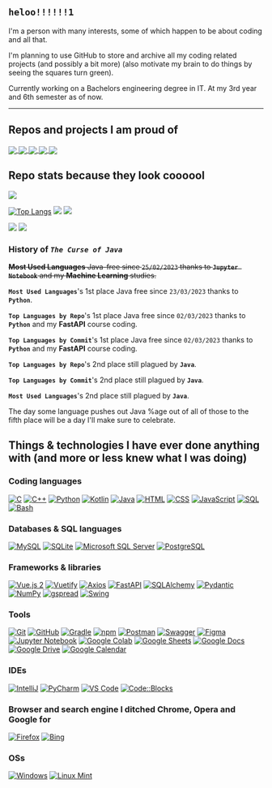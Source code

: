 ## `heloo!!!!!!1`

I'm a person with many interests, some of which happen to be about coding and all that.

I'm planning to use GitHub to store and archive all my coding related projects (and possibly a bit more) (also motivate my brain to do things by seeing the squares turn green).

Currently working on a Bachelors engineering degree in IT. At my 3rd year and 6th semester as of now.

-----

## Repos and projects I am proud of

<a href="https://github.com/PerfectMach1ne/nw4-twt-archivist">
 <img align="center" src="https://github-readme-stats-62bz0xsm9-perfectmach1ne.vercel.app/api/pin/?username=PerfectMach1ne&repo=nw4-twt-archivist&theme=maroongold" />
</a>
<a href="https://github.com/PerfectMach1ne/course-fastapi">
 <img align="center" src="https://github-readme-stats-62bz0xsm9-perfectmach1ne.vercel.app/api/pin/?username=PerfectMach1ne&repo=course-fastapi&theme=chartreuse-dark" />
</a>
<a href="https://github.com/PerfectMach1ne/med-sheet">
 <img align="center" src="https://github-readme-stats-62bz0xsm9-perfectmach1ne.vercel.app/api/pin/?username=PerfectMach1ne&repo=med-sheet&theme=maroongold" />
</a>
<a href="https://github.com/PerfectMach1ne/uni-frontend-vuejs">
 <img align="center" src="https://github-readme-stats-62bz0xsm9-perfectmach1ne.vercel.app/api/pin/?username=PerfectMach1ne&repo=uni-frontend-vuejs&theme=aura" />
</a>
<a href="https://github.com/PerfectMach1ne/uni-javacalendar">
 <img align="center" src="https://github-readme-stats-62bz0xsm9-perfectmach1ne.vercel.app/api/pin/?username=PerfectMach1ne&repo=uni-javacalendar&theme=aura" />
</a>

## Repo stats because they look coooool

![](http://github-profile-summary-cards.vercel.app/api/cards/profile-details?username=PerfectMach1ne&theme=tokyonight)

[![Top Langs](https://github-readme-stats-62bz0xsm9-perfectmach1ne.vercel.app/api/top-langs/?username=PerfectMach1ne&layout=compact&theme=gradient&bg_color=90,AA8ED6,5EAEEC&text_color=FFFFFF&title_color=FFFFFF&langs_count=10&hide=jupyter%20notebook)](https://github.com/anuraghazra/github-readme-stats)
![](http://github-profile-summary-cards.vercel.app/api/cards/repos-per-language?username=PerfectMach1ne&theme=github_dark) 
![](http://github-profile-summary-cards.vercel.app/api/cards/most-commit-language?username=PerfectMach1ne&theme=github_dark) 

![](http://github-profile-summary-cards.vercel.app/api/cards/stats?username=PerfectMach1ne&theme=tokyonight)
![](http://github-profile-summary-cards.vercel.app/api/cards/productive-time?username=PerfectMach1ne&theme=tokyonight&utcOffset=1) 
 
### History of ***`The Curse of Java`***

~~**Most Used Languages** Java-free since `25/02/2023` thanks to **`Jupyter Notebook`** and my **Machine Learning** studies.~~

**`Most Used Languages`**'s 1st place Java free since `23/03/2023` thanks to **`Python`**.

**`Top Languages by Repo`**'s 1st place Java free since `02/03/2023` thanks to **`Python`** and my **FastAPI** course coding.

**`Top Languages by Commit`**'s 1st place Java free since `02/03/2023` thanks to **`Python`** and my **FastAPI** course coding.

**`Top Languages by Repo`**'s 2nd place still plagued by **`Java`**.

**`Top Languages by Commit`**'s 2nd place still plagued by **`Java`**.

**`Most Used Languages`**'s 2nd place still plagued by **`Java`**.

The day some language pushes out Java %age out of all of those to the fifth place will be a day I'll make sure to celebrate.

 
## Things & technologies I have ever done anything with (and more or less knew what I was doing)

### Coding languages

[![C](https://img.shields.io/badge/-C-%23A8B9CC?style=for-the-badge&logo=c&logoColor=white)](https://en.cppreference.com/w/c)
[![C++](https://img.shields.io/badge/-C%2B%2B-%2300599C?style=for-the-badge&logo=c%2B%2B&logoColor=white)](https://isocpp.org/)
[![Python](https://img.shields.io/badge/-Python-%233776AB?style=for-the-badge&logo=python&logoColor=white)](https://www.python.org/)
[![Kotlin](https://img.shields.io/badge/-Kotlin-%23A97BFF?style=for-the-badge&logo=kotlin&logoColor=white)](https://kotlinlang.org/)
[![Java](https://img.shields.io/badge/-Java-%23ED8B00?style=for-the-badge&logo=java&logoColor=white)](https://www.java.com/)
[![HTML](https://img.shields.io/badge/-HTML-%23E34F26?style=for-the-badge&logo=html5&logoColor=white)](https://html.spec.whatwg.org/)
[![CSS](https://img.shields.io/badge/-CSS-%23563D7C?style=for-the-badge&logo=css3&logoColor=white)](https://www.w3.org/Style/CSS/Overview.en.html)
[![JavaScript](https://img.shields.io/badge/-JavaScript-%23F7DF1E?style=for-the-badge&logo=javascript&logoColor=black)](https://www.javascript.com/)
[![SQL](https://img.shields.io/badge/-SQL%20-%234479A1?style=for-the-badge&logo=postgresql&logoColor=white)](https://www.w3schools.com/sql/)
[![Bash](https://img.shields.io/badge/-Bash-%234EAA25?style=for-the-badge&logo=gnu%20bash&logoColor=white)](https://www.gnu.org/software/bash/)

### Databases & SQL languages

[![MySQL](https://img.shields.io/badge/-MySQL%20-%234479A1?style=for-the-badge&logo=mysql&logoColor=white)](https://www.mysql.com/)
[![SQLite](https://img.shields.io/badge/-SQLite-%23003B57?style=for-the-badge&logo=sqlite&logoColor=white)](https://www.sqlite.org/index.html)
[![Microsoft SQL Server](https://img.shields.io/badge/-MS%20SQL%20Server-%23CC2927?style=for-the-badge&logo=microsoft-sql-server&logoColor=white)](https://www.microsoft.com/en-us/sql-server/)
[![PostgreSQL](https://img.shields.io/badge/-PostgreSQL-%234169E1?style=for-the-badge&logo=postgresql&logoColor=white)](https://www.postgresql.org/)

### Frameworks & libraries

[![Vue.js 2](https://img.shields.io/badge/-Vue.js%202-%234FC08D?style=for-the-badge&logo=vue.js&logoColor=white)](https://v2.vuejs.org/)
[![Vuetify](https://img.shields.io/badge/-Vuetify-%231867C0?style=for-the-badge&logo=vuetify&logoColor=white)](https://vuetifyjs.com/en/)
[![Axios](https://img.shields.io/badge/-Axios-%235A29E4?style=for-the-badge&logo=axios&logoColor=white)](https://axios-http.com/)
[![FastAPI](https://img.shields.io/badge/-FastAPI-%23009688?style=for-the-badge&logo=fastapi&logoColor=white)](https://fastapi.tiangolo.com/)
[![SQLAlchemy](https://img.shields.io/badge/-SQLAlchemy-D71F00?style=for-the-badge&logo=sqlalchemy&logoColor=white)](https://www.sqlalchemy.org/)
[![Pydantic](https://img.shields.io/badge/-Pydantic-CE3B6C?style=for-the-badge&logo=pydantic&logoColor=white)](https://docs.pydantic.dev/)
[![NumPy](https://img.shields.io/badge/-NumPy-%23013243?style=for-the-badge&logo=numpy&logoColor=white)](https://numpy.org/)
[![gspread](https://img.shields.io/badge/-gspread-%2334A853?style=for-the-badge&logo=google-sheets&logoColor=white)](https://docs.gspread.org/en/latest/)
[![Swing](https://img.shields.io/badge/-Swing-467899?style=for-the-badge&logo=swing&logoColor=white)](https://docs.oracle.com/javase/tutorial/uiswing/start/index.html)

### Tools

[![Git](https://img.shields.io/badge/-Git-%23F05032?style=for-the-badge&logo=git&logoColor=white)](https://git-scm.com/)
[![GitHub](https://img.shields.io/badge/-GitHub-%23121011?style=for-the-badge&logo=github&logoColor=white)](https://github.com)
[![Gradle](https://img.shields.io/badge/-Gradle-%2302303A?style=for-the-badge&logo=gradle&logoColor=white)](https://gradle.org/)
[![npm](https://img.shields.io/badge/-npm-%23CB3837?style=for-the-badge&logo=npm&logoColor=white)](https://www.npmjs.com/)
[![Postman](https://img.shields.io/badge/-Postman-%23FF6C37?style=for-the-badge&logo=postman&logoColor=white)](https://www.postman.com/)
[![Swagger](https://img.shields.io/badge/-Swagger-%2385EA2D?style=for-the-badge&logo=swagger&logoColor=white)](https://swagger.io/)
[![Figma](https://img.shields.io/badge/-Figma-%23F24E1E?style=for-the-badge&logo=figma&logoColor=white)](https://www.figma.com/)
[![Jupyter Notebook](https://img.shields.io/badge/-Jupyter%20Notebook-%23F37626?style=for-the-badge&logo=jupyter&logoColor=white)](https://jupyter.org/)
[![Google Colab](https://img.shields.io/badge/-Google%20Colab-%23F9AB00?style=for-the-badge&logo=google-colab&logoColor=white)](https://colab.research.google.com/)
[![Google Sheets](https://img.shields.io/badge/-Google%20Sheets-%2334A853?style=for-the-badge&logo=google-sheets&logoColor=white)](https://www.google.com/sheets/about/)
[![Google Docs](https://img.shields.io/badge/-Google%20Docs-4285F4?style=for-the-badge&logo=google-docs&logoColor=white)](https://www.google.com/docs/about/)
[![Google Drive](https://img.shields.io/badge/-Google%20Drive-%234285F4?style=for-the-badge&logo=google-drive&logoColor=white)](https://www.google.com/drive/)
[![Google Calendar](https://img.shields.io/badge/-Google%20Calendar-%234285F4?style=for-the-badge&logo=google-calendar&logoColor=white)](https://workspace.google.com/products/calendar/)

### IDEs

[![IntelliJ](https://img.shields.io/badge/-IntelliJ%20IDEA-%23000000?style=for-the-badge&logo=intellij-idea&logoColor=white)](https://www.jetbrains.com/idea/)
[![PyCharm](https://img.shields.io/badge/-PyCharm-%23000000?style=for-the-badge&logo=pycharm&logoColor=white)](https://www.jetbrains.com/pycharm/)
[![VS Code](https://img.shields.io/badge/-VS%20Code-%23007ACC?style=for-the-badge&logo=visual%20studio%20code&logoColor=white)](https://code.visualstudio.com/)
[![Code::Blocks](https://img.shields.io/badge/-Code::Blocks-%23FFFFFF?style=for-the-badge&logo=&logoColor=white)](http://www.codeblocks.org/)

### Browser and search engine I ditched Chrome, Opera and Google for

[![Firefox](https://img.shields.io/badge/-Firefox-%23FF7139?style=for-the-badge&logo=firefox-browser&logoColor=white)](https://www.mozilla.org/pl/firefox/new/)
[![Bing](https://img.shields.io/badge/-Bing-%23258FFA?style=for-the-badge&logo=microsoft-bing&logoColor=white)](https://www.bing.com/)

### OSs

[![Windows](https://img.shields.io/badge/-Windows-%230078D6?style=for-the-badge&logo=windows&logoColor=white)](https://www.microsoft.com/en-us/windows)
[![Linux Mint](https://img.shields.io/badge/-Linux%20Mint-%2387CF3E?style=for-the-badge&logo=linux-mint&logoColor=white)](https://linuxmint.com/)

